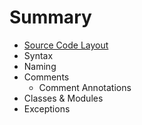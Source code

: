 # Summary

* [Source Code Layout](source_code_layout.md)
* Syntax
* Naming
* Comments
   * Comment Annotations
* Classes & Modules
* Exceptions

